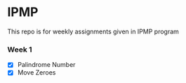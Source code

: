 # IPMP
This repo is for weekly assignments given in IPMP program

### Week 1

 - [x] Palindrome Number
 - [x] Move Zeroes
